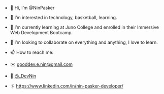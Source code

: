 - 👋 Hi, I’m @NinPasker
- 👀 I’m interested in technology, basketball, learning.
- 🌱 I’m currently learning at Juno College and enrolled in their Immersive Web Development Bootcamp.
- 💞️ I’m looking to collaborate on everything and anything, I love to learn.
- 📫 How to reach me: 

- ✉️ gooddev.e.nin@gmail.com
- 🐤 [@_DevNin](https://twitter.com/_DevNin)
- 🖇️ https://www.linkedin.com/in/nin-pasker-developer/

<!---
NinPasker/NinPasker is a ✨ special ✨ repository because its `README.md` (this file) appears on your GitHub profile.
You can click the Preview link to take a look at your changes.
--->
